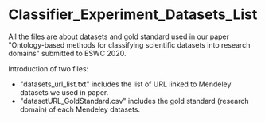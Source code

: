 # Classifier_Experiment_Datasets_List

All the files are about datasets and gold standard used in our paper "Ontology-based methods for classifying scientific datasets into research domains" submitted to ESWC 2020.

Introduction of two files:

- "datasets_url_list.txt" includes the list of URL linked to Mendeley datasets we used in paper.
- "datasetURL_GoldStandard.csv" includes the gold standard (research domain) of each Mendeley datasets.
